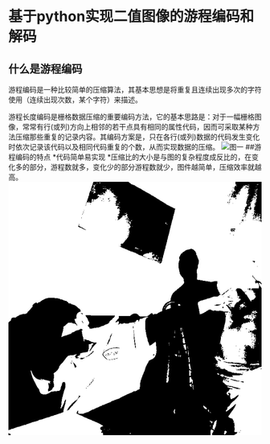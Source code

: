 
# 基于python实现二值图像的游程编码和解码
## 什么是游程编码
游程编码是一种比较简单的压缩算法，其基本思想是将重复且连续出现多次的字符使用（连续出现次数，某个字符）来描述。

游程长度编码是栅格数据压缩的重要编码方法，它的基本思路是：对于一幅栅格图像，常常有行(或列)方向上相邻的若干点具有相同的属性代码，因而可采取某种方法压缩那些重复的记录内容。其编码方案是，只在各行(或列)数据的代码发生变化时依次记录该代码以及相同代码重复的个数，从而实现数据的压缩。
![图一](https://img-blog.csdn.net/20150207113157954)
##游程编码的特点
*代码简单易实现
*压缩比的大小是与图的复杂程度成反比的，在变化多的部分，游程数就多，变化少的部分游程数就少，图件越简单，压缩效率就越高。
![](https://github.com/yuanshan-h/python_study/blob/main/%E5%9F%BA%E4%BA%8Epython%E5%AE%9E%E7%8E%B0%E4%BA%8C%E5%80%BC%E5%9B%BE%E7%9A%84%E6%B8%B8%E7%A8%8B%E7%BC%96%E7%A0%81/reoutput_QQ.png)